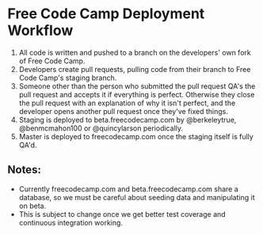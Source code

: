 # Free Code Camp Deployment Workflow

1. All code is written and pushed to a branch on the developers' own fork of Free Code Camp.
2. Developers create pull requests, pulling code from their branch to Free Code Camp's staging branch.
3. Someone other than the person who submitted the pull request QA's the pull request and accepts it if everything is perfect. Otherwise they close the pull request with an explanation of why it isn't perfect, and the developer opens another pull request once they've fixed things.
4. Staging is deployed to beta.freecodecamp.com by @berkeleytrue, @benmcmahon100 or @quincylarson periodically.
5. Master is deployed to freecodecamp.com once the staging itself is fully QA'd.

## Notes:

- Currently freecodecamp.com and beta.freecodecamp.com share a database, so we must be careful about seeding data and manipulating it on beta.
- This is subject to change once we get better test coverage and continuous integration working.
